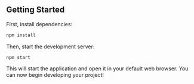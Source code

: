 ## Getting Started

First, install dependencies:

```bash
npm install
```

Then, start the development server:

```bashbash
npm start
```
This will start the application and open it in your default web browser. You can now begin developing your project!
